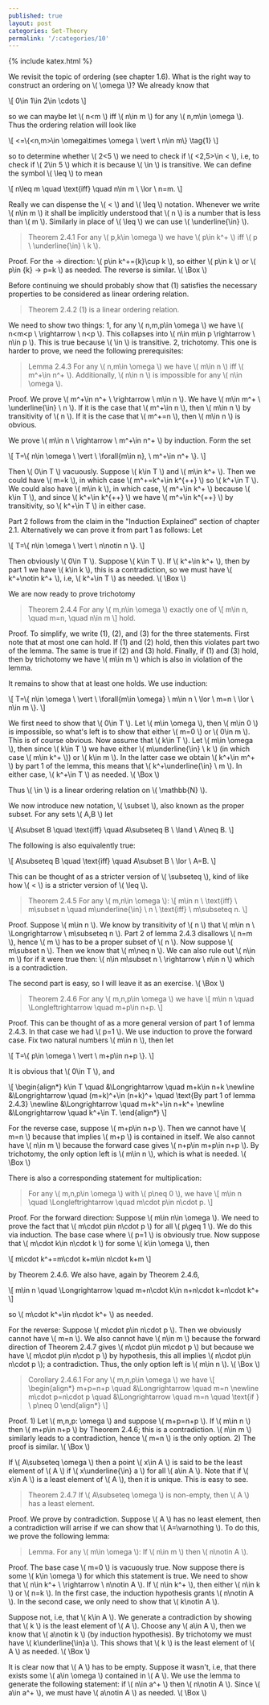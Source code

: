 ```yaml
---
published: true
layout: post
categories: Set-Theory
permalink: '/:categories/10'
---
```

{% include katex.html %}

We revisit the topic of ordering (see chapter 1.6). What is the right way to construct an ordering on \\( \omega \\)? We already know that

\\[ 0\in 1\in 2\in \cdots \\]

so we can maybe let \\( n<m \\) iff \\( n\in m \\) for any \\( n,m\in \omega \\). Thus the ordering relation will look like

\\[ <=\\{<n,m>\in \omega\times \omega \ \vert \ n\in m\\} \tag{1} \\]

so to determine whether \\( 2<5 \\) we need to check if \\( <2,5>\in < \\), i.e, to check if \\( 2\in 5 \\) which it is because \\( \in \\) is transitive. We can define the symbol \\( \leq \\) to mean

\\[ n\leq m \quad \text{iff} \quad n\in m \ \lor \ n=m. \\]

Really we can dispense the \\( < \\) and \\( \leq \\) notation. Whenever we write \\( n\in m \\) it shall be implicitly understood that \\( n \\) is a number that is less than \\( m \\). Similarly in place of \\( \leq \\) we can use \\( \underline{\in} \\).

> Theorem 2.4.1 For any \\( p,k\in \omega \\) we have \\( p\in k^+ \\) iff \\( p \ \underline{\in} \ k \\).

Proof. For the -> direction: \\( p\in k^+=\{k\}\cup k \\), so either \\( p\in k \\) or \\( p\in \{k\} -> p=k \\) as needed. The reverse is similar. \\( \Box \\)

Before continuing we should probably show that (1) satisfies the necessary properties to be considered as linear ordering relation.

> Theorem 2.4.2 (1) is a linear ordering relation.

We need to show two things: 1, for any \\( n,m,p\in \omega \\) we have \\( n<m<p \ \rightarrow \ n<p \\). This collapses into \\( n\in m\in p \rightarrow \ n\in p \\). This is true because \\( \in \\) is transitive. 2, trichotomy. This one is harder to prove, we need the following prerequisites:

> Lemma 2.4.3 For any \\( n,m\in \omega \\) we have \\( m\in n \\) iff \\( m^+\in n^+ \\). Additionally, \\( n\in n \\) is impossible for any \\( n\in \omega \\).

Proof. We prove \\( m^+\in n^+ \ \rightarrow \ m\in n \\). We have \\( m\in m^+ \ \underline{\in} \ n \\). If it is the case that \\( m^+\in n \\), then \\( m\in n \\) by transitivity of \\( n \\). If it is the case that \\( m^+=n \\), then \\( m\in n \\) is obvious.

We prove \\( m\in n \ \rightarrow \ m^+\in n^+ \\) by induction. Form the set

\\[ T=\\{ n\in \omega \ \vert \ \forall{m\in n}, \  m^+\in n^+ \\}. \\]

Then \\( 0\in T \\) vacuously. Suppose \\( k\in T \\) and \\( m\in k^+ \\). Then we could have \\( m=k \\), in which case \\( m^+=k^+\in k^{++} \\) so \\( k^+\in T \\). We could also have \\( m\in k \\), in which case, \\( m^+\in k^+ \\) because \\( k\in T \\), and since \\( k^+\in k^{++} \\) we have \\( m^+\in k^{++} \\) by transitivity, so \\( k^+\in T \\) in either case.

Part 2 follows from the claim in the "Induction Explained" section of chapter 2.1. Alternatively we can prove it from part 1 as follows: Let

\\[ T=\\{ n\in \omega \ \vert \ n\notin n \\}. \\]

Then obviously \\( 0\in T \\). Suppose \\( k\in T \\). If \\( k^+\in k^+ \\), then by part 1 we have \\( k\in k \\), this is a contradiction, so we must have \\( k^+\notin k^+ \\), i.e, \\( k^+\in T \\) as needed. \\( \Box \\)

We are now ready to prove trichotomy

> Theorem 2.4.4 For any \\( m,n\in \omega \\) exactly one of
\\[ m\in n, \quad m=n, \quad n\in m \\]
hold.

Proof. To simplify, we write (1), (2), and (3) for the three statements. First note that at most one can hold. If (1) and (2) hold, then this violates part two of the lemma. The same is true if (2) and (3) hold. Finally, if (1) and (3) hold, then by trichotomy we have \\( m\in m \\) which is also in violation of the lemma.

It remains to show that at least one holds. We use induction:

\\[ T=\\{ n\in \omega \ \vert \ \forall{m\in \omega} \ m\in n \ \lor \ m=n \ \lor \ n\in m \\}. \\]

We first need to show that \\( 0\in T \\). Let \\( m\in \omega \\), then \\( m\in 0 \\) is impossible, so what's left is to show that either \\( m=0 \\) or \\( 0\in m \\). This is of course obvious. Now assume that \\( k\in T \\). Let \\( m\in \omega \\), then since \\( k\in T \\) we have either \\( m\underline{\in} \ k \\) (in which case \\( m\in k^+ \\)) or \\( k\in m \\). In the latter case we obtain \\( k^+\in m^+ \\) by part 1 of the lemma, this means that \\( k^+\underline{\in} \ m \\). In either case, \\( k^+\in T \\) as needed. \\( \Box \\)

Thus \\( \in \\) is a linear ordering relation on \\( \mathbb{N} \\).

We now introduce new notation, \\( \subset \\), also known as the proper subset. For any sets \\( A,B \\) let

\\[ A\subset B \quad \text{iff} \quad A\subseteq B \ \land \ A\neq B. \\]

The following is also equivalently true:

\\[ A\subseteq B \quad \text{iff} \quad A\subset B \ \lor \ A=B. \\]

This can be thought of as a stricter version of \\( \subseteq \\), kind of like how \\( < \\) is a stricter version of \\( \leq \\). 

> Theorem 2.4.5 For any \\( m,n\in \omega \\):
\\[ m\in n \ \text{iff} \ m\subset n \quad m\underline{\in} \ n \ \text{iff} \ m\subseteq n. \\]

Proof. Suppose \\( m\in n \\). We know by transitivity of \\( n \\) that \\( m\in n \ \Longrightarrow \ m\subseteq n \\). Part 2 of lemma 2.4.3 disallows \\( n=m \\), hence \\( m \\) has to be a proper subset of \\( n \\). Now suppose \\( m\subset n \\). Then we know that \\( m\neq n \\). We can also rule out \\( n\in m \\) for if it were true then: \\( n\in m\subset n \ \rightarrow \ n\in n \\) which is a contradiction.

The second part is easy, so I will leave it as an exercise. \\( \Box \\)

> Theorem 2.4.6 For any \\( m,n,p\in \omega \\) we have
\\[ m\in n \quad \Longleftrightarrow \quad m+p\in n+p. \\]

Proof. This can be thought of as a more general version of part 1 of lemma 2.4.3. In that case we had \\( p=1 \\). We use induction to prove the forward case. Fix two natural numbers \\( m\in n \\), then let

\\[ T=\\{ p\in \omega \ \vert \ m+p\in n+p \\}. \\]

It is obvious that \\( 0\in T \\), and

\\[ \begin{align\*} k\in T \quad &\Longrightarrow \quad m+k\in n+k \newline &\Longrightarrow \quad (m+k)^+\in (n+k)^+ \quad \text{By part 1 of lemma 2.4.3} \newline &\Longrightarrow \quad m+k^+\in n+k^+ \newline &\Longrightarrow \quad k^+\in T. \end{align\*} \\]

For the reverse case, suppose \\( m+p\in n+p \\). Then we cannot have \\( m=n \\) because that implies \\( m+p \\) is contained in itself. We also cannot have \\( n\in m \\) because the forward case gives \\( n+p\in m+p\in n+p \\). By trichotomy, the only option left is \\( m\in n \\), which is what is needed. \\( \Box \\)

There is also a corresponding statement for multiplication:

> For any \\( m,n,p\in \omega \\) with \\( p\neq 0 \\), we have
\\[ m\in n \quad \Longleftrightarrow \quad m\cdot p\in n\cdot p. \\]

Proof. For the forward direction: Suppose \\( m\in n\in \omega \\). We need to prove the fact that \\( m\cdot p\in n\cdot p \\) for all \\( p\geq 1 \\). We do this via induction. The base case where \\( p=1 \\) is obviously true. Now suppose that \\( m\cdot k\in n\cdot k \\) for some \\( k\in \omega \\), then

\\[ m\cdot k^+=m\cdot k+m\in n\cdot k+m \\]

by Theorem 2.4.6. We also have, again by Theorem 2.4.6,

\\[ m\in n \quad \Longrightarrow \quad m+n\cdot k\in n+n\cdot k=n\cdot k^+ \\]

so \\( m\cdot k^+\in n\cdot k^+ \\) as needed.

For the reverse: Suppose \\( m\cdot p\in n\cdot p \\). Then we obviously cannot have \\( m=n \\). We also cannot have \\( n\in m \\) because the forward direction of Theorem 2.4.7 gives \\( n\cdot p\in m\cdot p \\) but because we have \\( m\cdot p\in n\cdot p \\) by hypothesis, this all implies \\( n\cdot p\in n\cdot p \\); a contradiction. Thus, the only option left is \\( m\in n \\). \\( \Box \\)

> Corollary 2.4.6.1 For any \\( m,n,p\in \omega \\) we have
\\[ \begin{align\*} m+p=n+p \quad &\Longrightarrow \quad m=n \newline m\cdot p=n\cdot p \quad &\Longrightarrow \quad m=n \quad \text{if } \ p\neq 0 \end{align\*} \\]

Proof. 1) Let \\( m,n,p: \omega \\) and suppose \\( m+p=n+p \\). If \\( m\in n \\) then \\( m+p\in n+p \\) by Theorem 2.4.6; this is a contradiction. \\( n\in m \\) similarly leads to a contradiction, hence \\( m=n \\) is the only option. 2) The proof is similar. \\( \Box \\)

If \\( A\subseteq \omega \\) then a point \\( x\in A \\) is said to be the least element of \\( A \\) if \\( x\underline{\in} a \\) for all \\( a\in A \\). Note that if \\( x\in A \\) is a least element of \\( A \\), then it is unique. This is easy to see.

> Theorem 2.4.7 If \\( A\subseteq \omega \\) is non-empty, then \\( A \\) has a least element.

Proof. We prove by contradiction. Suppose \\( A \\) has no least element, then a contradiction will arrise if we can show that \\( A=\varnothing \\). To do this, we prove the following lemma:

> Lemma. For any \\( m\in \omega \\): If \\( n\in m \\) then \\( n\notin A \\).

Proof. The base case \\( m=0 \\) is vacuously true. Now suppose there is some \\( k\in \omega \\) for which this statement is true. We need to show that \\( n\in k^+ \ \rightarrow \ n\notin A \\). If \\( n\in k^+ \\), then either \\( n\in k \\) or \\( n=k \\). In the first case, the induction hypothesis grants \\( n\notin A \\). In the second case, we only need to show that \\( k\notin A \\).

Suppose not, i.e, that \\( k\in A \\). We generate a contradiction by showing that \\( k \\) is the least element of \\( A \\). Choose any \\( a\in A \\), then we know that \\( a\notin k \\) (by induction hypothesis). By trichotomy we must have \\( k\underline{\in}a \\). This shows that \\( k \\) is the least element of \\( A \\) as needed. \\( \Box \\)

It is clear now that \\( A \\) has to be empty. Suppose it wasn't, i.e, that there exists some \\( a\in \omega \\) contained in \\( A \\). We use the lemma to generate the following statement: if \\( n\in a^+ \\) then \\( n\notin A \\). Since \\( a\in a^+ \\), we must have \\( a\notin A \\) as needed. \\( \Box \\)




